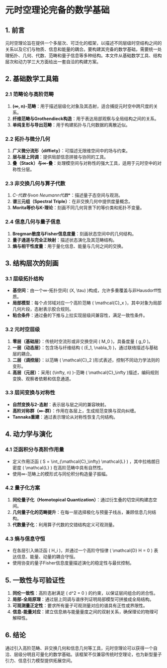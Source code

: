 # 元时空理论完备的数学基础

## 1. 前言
元时空理论旨在提供一个多层次、可泛化的框架，以描述不同层级时空结构之间的关系以及它们与物质、信息和能量的耦合。要构建其完备的数学基础，需要统一处理拓扑、几何、代数、范畴和量子信息等多种结构。本文件从基础数学工具、结构层次和动力学三大方面给出一套自洽的构建方案。

## 2. 基础数学工具箱

### 2.1 范畴论与高阶范畴
1. **(∞, n)-范畴**：用于描述层级化对象及其态射，适合捕捉元时空中跨尺度的关系。
2. **纤维范畴与Grothendieck构造**：用于表达局部观察与全局结构之间的关系。
3. **单纯复形与导出范畴**：用于构建拓扑与几何数据的离散近似。

### 2.2 拓扑与微分几何
1. **广义微分流形（diffiety）**：可描述无限维空间中的场与约束。
2. **层与层上同调**：提供局部信息拼接与协同的工具。
3. **叠（Stack）与∞-叠**：处理模空间与对称性的强大工具，适用于元时空中的对称性分层。

### 2.3 非交换几何与算子代数
1. **C*-代数与von Neumann代数**：描述量子态空间与观测。
2. **谱三元组（Spectral Triple）**：在非交换几何中提供度量概念。
3. **Morita等价与K-理论**：刻画不同几何背景下的等价类和拓扑不变量。

### 2.4 信息几何与量子信息
1. **Bregman散度与Fisher信息度量**：刻画状态空间中的几何结构。
2. **量子通道与完全正映射**：描述状态演化及其范畴结构。
3. **熵与相干性度量**：用于量化信息、能量与几何之间的交换。

## 3. 结构层次的刻画

### 3.1 层级拓扑结构
- **基空间**：由一个∞-拓扑空间\( (X, \tau) \)构成，允许多重覆盖与非Hausdorff性质。
- **局部模型**：每个点邻域对应一个高阶范畴 \( \mathcal{C}_x \)，其中对象为局部几何片段，态射表示胶合规则。
- **粘合条件**：通过叠的下推与上拉实现层级间兼容性，满足一致性条件。

### 3.2 元时空层级
1. **零层（基础层）**：传统时空流形或非交换空间 \( M_0 \)，具备度量 \( g_0 \)。
2. **一层（动态层）**：包含场与纤维结构 \( (E_1, \nabla_1) \)，通过联络描述与基础层的耦合。
3. **二层（调控层）**：以范畴 \( \mathcal{C}_2 \)形式表述，控制不同动力学法则的变形。
4. **高层（元层）**：采用\( (\infty, n) \)-范畴 \( \mathcal{C}_\infty \)描述，编码规则变换、观察者依赖和信息通道。

### 3.3 层间变换与对称性
- **自然变换与2-态射**：表示层与层之间的兼容映射。
- **高阶对称群（∞-群）**：作用在各层上，生成规范变换与双向纠缠。
- **Tannaka重建**：通过表示理论从对称性恢复几何结构。

## 4. 动力学与演化

### 4.1 泛函积分与高阶作用量
- 定义作用泛函 \( S = \int_{\mathcal{C}_\infty} \mathcal{L} \) ，其中拉格朗日密度 \( \mathcal{L} \) 在高阶范畴中具有自然性。
- 使用∞-范畴上的模形式与同伦积分构造量子振幅。

### 4.2 量子化方案
1. **同伦量子化（Homotopical Quantization）**：通过衍生叠的切空间构建态空间。
2. **几何量子化的范畴提升**：在每一层选择极化与预量子线丛，兼顾信息几何结构。
3. **代数量子化**：利用算子代数的交错结构定义可观测量。

### 4.3 熵与信息守恒
- 在各层引入熵泛函 \( H_i \)，并通过一个高阶守恒律 \( \mathcal{D} H = 0 \) 表达信息、能量、动量的耦合守恒。
- 使用协变的量子Fisher信息度量描述演化的稳定性与最优控制。

## 5. 一致性与可验证性

1. **同伦一致性**：高阶态射满足 \( d^2 = 0 \) 的约束，以保证层间组合的闭合性。
2. **局部-全局原理**：通过层上同调与谱序列证明局部模型可拼接成全局结构。
3. **可观测量正定性**：要求所有量子可观测量对应的谱具有正性或界限性。
4. **信息-能量对应**：建立信息熵与能量量度之间的双射关系，确保理论的物理可解释性。

## 6. 结论
通过引入高阶范畴、非交换几何和信息几何等工具，元时空理论可以获得一个自洽、层级分明且可量化的数学基础。该框架不仅兼容传统时空理论，也为新型量子引力、信息引力模型提供拓展空间。
